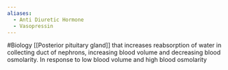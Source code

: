 ```yaml
---
aliases:
  - Anti Diuretic Hormone
  - Vasopressin
---
```

#Biology
[[Posterior pituitary gland]] that increases reabsorption of water in collecting duct of nephrons, increasing blood volume and decreasing blood osmolarity. In response to low blood volume and high blood osmolarity